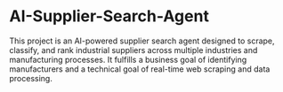 # AI-Supplier-Search-Agent
This project is an AI-powered supplier search agent designed to scrape, classify, and rank industrial suppliers across multiple industries and manufacturing processes. It fulfills a business goal of identifying manufacturers and a technical goal of real-time web scraping and data processing.
